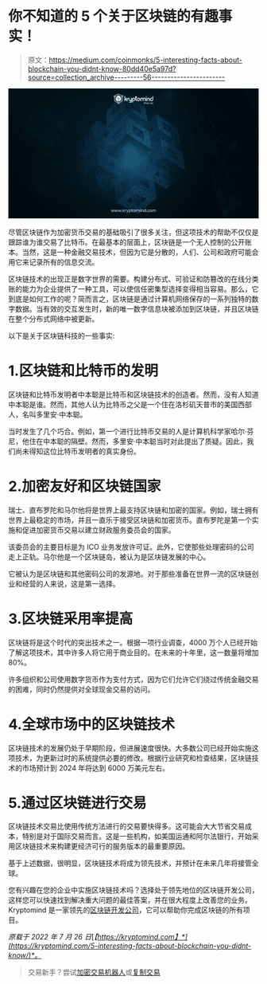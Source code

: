# 你不知道的 5 个关于区块链的有趣事实！

> 原文：<https://medium.com/coinmonks/5-interesting-facts-about-blockchain-you-didnt-know-80dd40e5a97d?source=collection_archive---------56----------------------->

![](img/3b3e34bc861ce7f1f82586cd827ca210.png)

尽管区块链作为加密货币交易的基础吸引了很多关注，但这项技术的帮助不仅仅是跟踪谁为谁交易了比特币。在最基本的层面上，区块链是一个无人控制的公开账本。当然，这是一种金融交易技术，但因为它是分散的，人们、公司和政府可能会用它来记录所有的信息交流。

区块链技术的出现正是数字世界的需要。构建分布式、可验证和防篡改的在线分类账的能力为企业提供了一种工具，可以使信任密集型选择变得相当容易。那么，它到底是如何工作的呢？简而言之，区块链是通过计算机网络保存的一系列独特的数字数据。当有效的交互发生时，新的唯一数字信息块被添加到区块链，并且区块链在整个分布式网络中被更新。

以下是关于区块链科技的一些事实:

# 1.区块链和比特币的发明

区块链和比特币发明者中本聪是比特币和区块链技术的创造者。然而，没有人知道中本聪是谁。然而，其他人认为比特币之父是一个住在洛杉矶天普市的美国西部人，名叫多里安·中本聪。

当时发生了几个巧合。例如，第一个进行比特币交易的人是计算机科学家哈尔·芬尼，他住在中本聪的隔壁。然而，多里安·中本聪当时对此提出了质疑。因此，我们尚未得知这位比特币发明者的真实身份。

# 2.加密友好和区块链国家

瑞士、直布罗陀和马尔他将是世界上最支持区块链和加密的国家。例如，瑞士拥有世界上最稳定的市场，并且一直乐于接受区块链和加密货币。直布罗陀是第一个实施和促进加密货币交易以建立财政服务委员会的国家。

该委员会的主要目标是为 ICO 业务发放许可证。此外，它使那些处理密码的公司走上正轨。马尔他是一个区块链岛，被认为是区块链发展的中心。

它被认为是区块链和其他密码公司的发源地。对于那些准备在世界一流的区块链创业和经营的人来说，这是第一选择。

# 3.区块链采用率提高

区块链将是这个时代的突出技术之一。根据一项行业调查，4000 万个人已经开始了解这项技术，其中许多人将它用于商业目的。在未来的十年里，这一数量将增加 80%。

许多组织和公司使用数字货币作为支付方式，因为它们允许它们绕过传统金融交易的困难，同时仍然提供对全球现金交易的访问。

# 4.全球市场中的区块链技术

区块链技术的发展仍处于早期阶段，但进展速度很快。大多数公司已经开始实施这项技术，为更新过时的系统提供必要的修改。根据行业研究和检查结果，区块链技术的市场预计到 2024 年将达到 6000 万美元左右。

# 5.通过区块链进行交易

区块链技术交易比使用传统方法进行的交易要快得多。这可能会大大节省交易成本，特别是对于国际交易而言。这是一些机构，如美国运通和阿尔法银行，开始采用区块链技术来构建更经济可行的服务版本的最重要原因。

基于上述数据，很明显，区块链技术将成为领先技术，并预计在未来几年将接管全球。

您有兴趣在您的企业中实施区块链技术吗？选择处于领先地位的区块链开发公司，这样您可以快速找到解决重大问题的最佳答案，并在很大程度上改善您的业务。Kryptomind 是一家领先的[区块链开发公司](https://kryptomind.com/)，它可以帮助你完成区块链的所有项目。

*原载于 2022 年 7 月 26 日*[*【https://kryptomind.com】*](https://kryptomind.com/5-interesting-facts-about-blockchain-you-didnt-know/)*。*

> 交易新手？尝试[加密交易机器人](/coinmonks/crypto-trading-bot-c2ffce8acb2a)或[复制交易](/coinmonks/top-10-crypto-copy-trading-platforms-for-beginners-d0c37c7d698c)